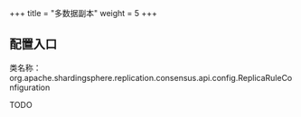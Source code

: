 +++
title = "多数据副本"
weight = 5
+++

## 配置入口

类名称：org.apache.shardingsphere.replication.consensus.api.config.ReplicaRuleConfiguration

TODO
